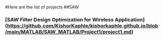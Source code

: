 #Here are the list of projects
##SAW
### [SAW Filter Design Optimization for Wireless Application] (https://github.com/KishorKaphle/kishorkaphle.github.io/blob/main/MATLAB/SAW_MATLAB/Project1/project1.md)
